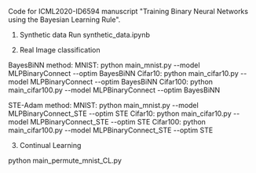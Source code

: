 
Code for ICML2020-ID6594 manuscript "Training Binary Neural Networks using the Bayesian Learning Rule".

1. Synthetic data
Run synthetic_data.ipynb

2. Real Image classification

 BayesBiNN method: 
 MNIST: python main_mnist.py --model MLPBinaryConnect --optim BayesBiNN
 Cifar10: python main_cifar10.py --model MLPBinaryConnect --optim BayesBiNN
 Cifar100: python main_cifar100.py --model MLPBinaryConnect --optim BayesBiNN
 
 STE-Adam method: 
 MNIST: python main_mnist.py --model MLPBinaryConnect_STE --optim STE
 Cifar10: python main_cifar10.py --model MLPBinaryConnect_STE --optim STE
 Cifar100: python main_cifar100.py --model MLPBinaryConnect_STE --optim STE
 
 
 
3. Continual Learning

python main_permute_mnist_CL.py

